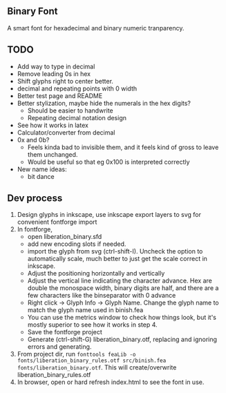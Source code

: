 ## Binary Font
A smart font for hexadecimal and binary numeric tranparency.

## TODO
- Add way to type in decimal
- Remove leading 0s in hex
- Shift glyphs right to center better.
- decimal and repeating points with 0 width
- Better test page and README
- Better stylization, maybe hide the numerals in the hex digits?
    - Should be easier to handwrite
    - Repeating decimal notation design
- See how it works in latex
- Calculator/converter from decimal
- 0x and 0b?
    - Feels kinda bad to invisible them, and it feels kind of gross to leave them unchanged.
    - Would be useful so that eg 0x100 is interpreted correctly
- New name ideas:
    - bit dance
    
    
## Dev process
1. Design glyphs in inkscape, use inkscape export layers to svg for convenient fontforge import
2. In fontforge, 
    - open liberation_binary.sfd
    - add new encoding slots if needed.
    - import the glyph from svg (ctrl-shift-I). Uncheck the option to automatically scale, much better to just get the scale correct in inkscape.
    - Adjust the positioning horizontally and vertically
    - Adjust the vertical line indicating the character advance. Hex are double the monospace width, binary digits are half, and there are a few characters like the binseparator with 0 advance
    - Right click -> Glyph Info -> Glyph Name. Change the glyph name to match the glyph name used in binish.fea
    - You can use the metrics window to check how things look, but it's mostly superior to see how it works in step 4.
    - Save the fontforge project
    - Generate (ctrl-shift-G) liberation_binary.otf, replacing and ignoring errors and generating.
3. From project dir, run `fonttools feaLib -o fonts/liberation_binary_rules.otf src/binish.fea fonts/liberation_binary.otf`. This will create/overwrite liberation_binary_rules.otf
4. In browser, open or hard refresh index.html to see the font in use.